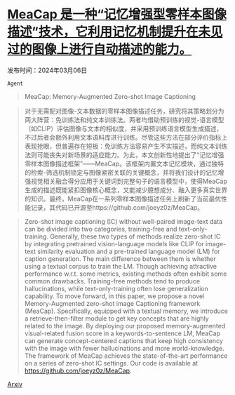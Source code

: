 # [MeaCap 是一种“记忆增强型零样本图像描述”技术，它利用记忆机制提升在未见过的图像上进行自动描述的能力。](https://arxiv.org/abs/2403.03715)

发布时间：2024年03月06日

`Agent`

> MeaCap: Memory-Augmented Zero-shot Image Captioning

> 对于无需配对图像-文本数据的零样本图像描述任务，研究将其策略划分为两大阵营：免训练法和纯文本训练法。两者均借助预训练的视觉-语言模型（如CLIP）评估图像与文本的相似度，并采用预训练语言模型生成描述，不过后者会额外利用文本语料库进行训练。尽管这些方法在部分评价指标上表现抢眼，但普遍存在短板：免训练方法容易产生不实描述，而纯文本训练法则可能丧失对新场景的适应能力。为此，本文创新性地提出了“记忆增强零样本图像描述框架”——MeaCap。该框架内置文本记忆模块，通过独特的检索-筛选机制锁定与图像紧密关联的关键概念，并将我们设计的记忆增强视觉相关融合得分应用于关键词到完整句子的语言模型中，使得MeaCap生成的描述既能紧扣图像核心概念，又能减少臆想成分、融入更多真实世界的知识。最终，MeaCap在一系列零样本图像描述任务上刷新了当前最优性能记录，其代码已开源至https://github.com/joeyz0z/MeaCap。

> Zero-shot image captioning (IC) without well-paired image-text data can be divided into two categories, training-free and text-only-training. Generally, these two types of methods realize zero-shot IC by integrating pretrained vision-language models like CLIP for image-text similarity evaluation and a pre-trained language model (LM) for caption generation. The main difference between them is whether using a textual corpus to train the LM. Though achieving attractive performance w.r.t. some metrics, existing methods often exhibit some common drawbacks. Training-free methods tend to produce hallucinations, while text-only-training often lose generalization capability. To move forward, in this paper, we propose a novel Memory-Augmented zero-shot image Captioning framework (MeaCap). Specifically, equipped with a textual memory, we introduce a retrieve-then-filter module to get key concepts that are highly related to the image. By deploying our proposed memory-augmented visual-related fusion score in a keywords-to-sentence LM, MeaCap can generate concept-centered captions that keep high consistency with the image with fewer hallucinations and more world-knowledge. The framework of MeaCap achieves the state-of-the-art performance on a series of zero-shot IC settings. Our code is available at https://github.com/joeyz0z/MeaCap.

[Arxiv](https://arxiv.org/abs/2403.03715)
